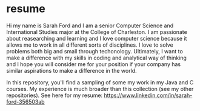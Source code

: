 resume
======
Hi my name is Sarah Ford and I am a senior Computer Science and International Studies major at the College of Charleston.  I am passionate about reasearching and learning and I love computer science because it allows me to work in all different sorts of disciplines. I love to solve problems both big and small through techonology. Ultimately, I want to make a difference with my skills in coding and analytical way of thinking and I hope you will consider me for your position if your company has similar aspirations to make a difference in the world. 

In this repository, you'll find a sampling of some my work in my Java and C courses. My experience is much broader than this collection (see my other repositories).
See here for my resume: https://www.linkedin.com/in/sarah-ford-356503ab


